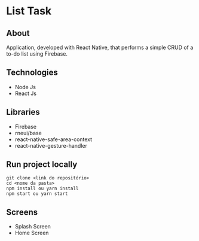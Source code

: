 # List Task

## About

Application, developed with React Native, that performs a simple CRUD of a to-do list using Firebase.

## Technologies

- Node Js
- React Js

## Libraries

- Firebase
- rneui/base
- react-native-safe-area-context
- react-native-gesture-handler

## Run project locally

    git clone <link do repositório>
    cd <nome da pasta>
    npm install ou yarn install
    npm start ou yarn start

## Screens

- Splash Screen
- Home Screen
